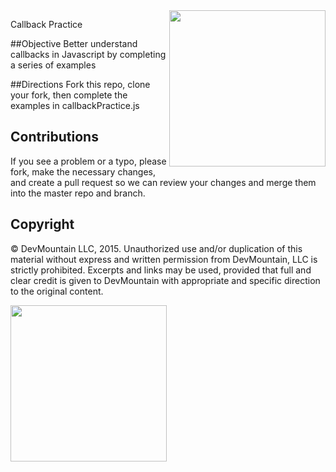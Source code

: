 <img src="https://devmounta.in/img/logowhiteblue.png" width="250" align="right">

Callback Practice

##Objective
Better understand callbacks in Javascript by completing a series of examples

##Directions
Fork this repo, clone your fork, then complete the examples in callbackPractice.js

## Contributions
If you see a problem or a typo, please fork, make the necessary changes, and create a pull request so we can review your changes and merge them into the master repo and branch.

## Copyright

© DevMountain LLC, 2015. Unauthorized use and/or duplication of this material without express and written permission from DevMountain, LLC is strictly prohibited. Excerpts and links may be used, provided that full and clear credit is given to DevMountain with appropriate and specific direction to the original content.

<img src="https://devmounta.in/img/logowhiteblue.png" width="250">
